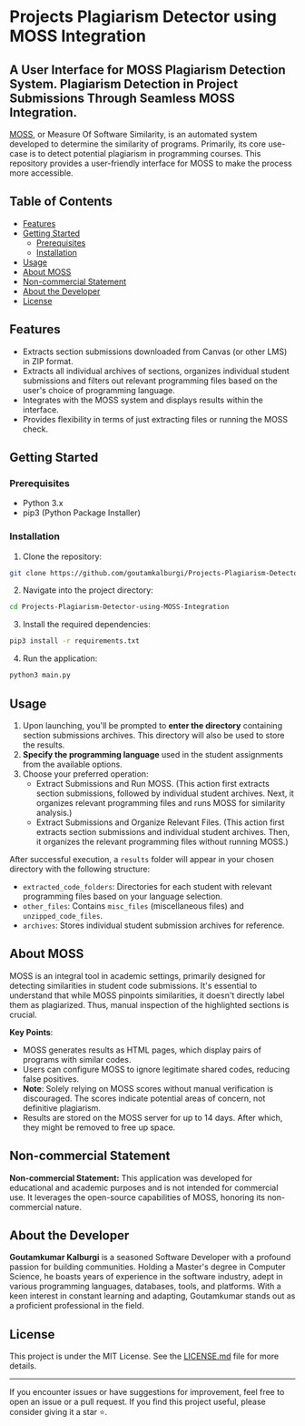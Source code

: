 # Projects Plagiarism Detector using MOSS Integration
## A User Interface for MOSS Plagiarism Detection System. Plagiarism Detection in Project Submissions Through Seamless MOSS Integration.

[MOSS](https://theory.stanford.edu/~aiken/moss/), or Measure Of Software Similarity, is an automated system developed to determine the similarity of programs. Primarily, its core use-case is to detect potential plagiarism in programming courses. This repository provides a user-friendly interface for MOSS to make the process more accessible.

## Table of Contents
- [Features](#features)
- [Getting Started](#getting-started)
  * [Prerequisites](#prerequisites)
  * [Installation](#installation)
- [Usage](#usage)
- [About MOSS](#about-moss)
- [Non-commercial Statement](#non-commercial-statement)
- [About the Developer](#about-the-developer)
- [License](#license)

## Features

- Extracts section submissions downloaded from Canvas (or other LMS) in ZIP format.
- Extracts all individual archives of sections, organizes individual student submissions and filters out relevant programming files based on the user's choice of programming language.
- Integrates with the MOSS system and displays results within the interface.
- Provides flexibility in terms of just extracting files or running the MOSS check.

## Getting Started

### Prerequisites

- Python 3.x
- pip3 (Python Package Installer)

### Installation

1. Clone the repository:

```bash
git clone https://github.com/goutamkalburgi/Projects-Plagiarism-Detector-using-MOSS-Integration.git
```

2. Navigate into the project directory:

```bash
cd Projects-Plagiarism-Detector-using-MOSS-Integration
```

3. Install the required dependencies:

```bash
pip3 install -r requirements.txt
```

4. Run the application:

```bash
python3 main.py
```

## Usage

1. Upon launching, you'll be prompted to **enter the directory** containing section submissions archives. This directory will also be used to store the results.
2. **Specify the programming language** used in the student assignments from the available options.
3. Choose your preferred operation:
   - Extract Submissions and Run MOSS. (This action first extracts section submissions, followed by individual student archives. Next, it organizes relevant programming files and runs MOSS for similarity analysis.)
   - Extract Submissions and Organize Relevant Files. (This action first extracts section submissions and individual student archives. Then, it organizes the relevant programming files without running MOSS.)

After successful execution, a `results` folder will appear in your chosen directory with the following structure:

- `extracted_code_folders`: Directories for each student with relevant programming files based on your language selection.
- `other_files`: Contains `misc_files` (miscellaneous files) and `unzipped_code_files`.
- `archives`: Stores individual student submission archives for reference.

## About MOSS

MOSS is an integral tool in academic settings, primarily designed for detecting similarities in student code submissions. It's essential to understand that while MOSS pinpoints similarities, it doesn't directly label them as plagiarized. Thus, manual inspection of the highlighted sections is crucial.

**Key Points**:
- MOSS generates results as HTML pages, which display pairs of programs with similar codes.
- Users can configure MOSS to ignore legitimate shared codes, reducing false positives.
- **Note**: Solely relying on MOSS scores without manual verification is discouraged. The scores indicate potential areas of concern, not definitive plagiarism.
- Results are stored on the MOSS server for up to 14 days. After which, they might be removed to free up space.

## Non-commercial Statement

**Non-commercial Statement:** This application was developed for educational and academic purposes and is not intended for commercial use. It leverages the open-source capabilities of MOSS, honoring its non-commercial nature.

## About the Developer

**Goutamkumar Kalburgi** is a seasoned Software Developer with a profound passion for building communities. Holding a Master's degree in Computer Science, he boasts years of experience in the software industry, adept in various programming languages, databases, tools, and platforms. With a keen interest in constant learning and adapting, Goutamkumar stands out as a proficient professional in the field. 

## License

This project is under the MIT License. See the [LICENSE.md](LICENSE.md) file for more details.

---

If you encounter issues or have suggestions for improvement, feel free to open an issue or a pull request. If you find this project useful, please consider giving it a star ⭐.
